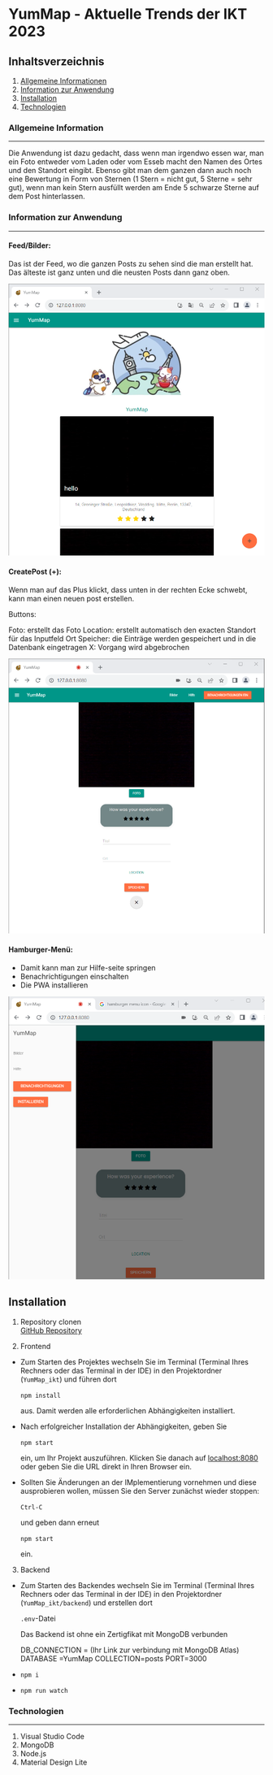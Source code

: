 # YumMap - Aktuelle Trends der IKT 2023

## Inhaltsverzeichnis
1. [Allgemeine Informationen](#allgemeine-information)
2. [Information zur Anwendung](#information-zur-anwendung)
3. [Installation](#installation)
4. [Technologien](#technologien)

### Allgemeine Information
***
Die Anwendung ist dazu gedacht, dass wenn man irgendwo essen war, man ein Foto entweder vom Laden oder vom Esseb macht den Namen des Ortes und den Standort eingibt. 
Ebenso gibt man dem ganzen dann auch noch eine Bewertung in Form von Sternen (1 Stern = nicht gut, 5 Sterne = sehr gut), wenn man kein Stern ausfüllt werden am Ende 5 schwarze Sterne auf dem Post hinterlassen.

### Information zur Anwendung
***
#### Feed/Bilder:

Das ist der Feed, wo die ganzen Posts zu sehen sind die man erstellt hat. Das älteste ist ganz unten und die neusten Posts dann ganz oben.

![Feed](seite1.png)

#### CreatePost (+):

Wenn man auf das Plus klickt, dass unten in der rechten Ecke schwebt, kann man einen neuen post erstellen.

Buttons:

Foto: erstellt das Foto
Location: erstellt automatisch den exacten Standort für das Inputfeld Ort
Speicher: die Einträge werden gespeichert und in die Datenbank eingetragen
X: Vorgang wird abgebrochen

![CreatePost](seite2.png)

#### Hamburger-Menü:

- Damit kann man zur Hilfe-seite springen
- Benachrichtigungen einschalten
- Die PWA installieren

![Hamburger-Menü](seite3.png)

## Installation

1. Repository clonen <br>
[GitHub Repository ](https://github.com/semanur03/YumMap_ikt.git)

2. Frontend

- Zum Starten des Projektes wechseln Sie im Terminal (Terminal Ihres Rechners oder das Terminal in der IDE) in den Projektordner (`YumMap_ikt`) und führen dort 

	`npm install` 

	aus. Damit werden alle erforderlichen Abhängigkeiten installiert.

- Nach erfolgreicher Installation der Abhängigkeiten, geben Sie  

	`npm start` 

	ein, um Ihr Projekt auszuführen. Klicken Sie danach auf [localhost:8080](http://localhost:8080) oder geben Sie die URL direkt in Ihren Browser ein.

- Sollten Sie Änderungen an der IMplementierung vornehmen und diese ausprobieren wollen, müssen Sie den Server zunächst wieder stoppen:

	`Ctrl-C`

	und geben dann erneut 

	`npm start` 

	ein. 

3. Backend

- Zum Starten des Backendes wechseln Sie im Terminal (Terminal Ihres Rechners oder das Terminal in der IDE) in den Projektordner (`YumMap_ikt/backend`) und erstellen dort

	`.env`-Datei

	Das Backend ist ohne ein Zertigfikat mit MongoDB verbunden
	
	DB_CONNECTION = (Ihr Link zur verbindung mit MongoDB Atlas)
	DATABASE =YumMap
	COLLECTION=posts
	PORT=3000	

- `npm i`
- `npm run watch`

### Technologien
*** 
1. Visual Studio Code
2. MongoDB
3. Node.js
4. Material Design Lite